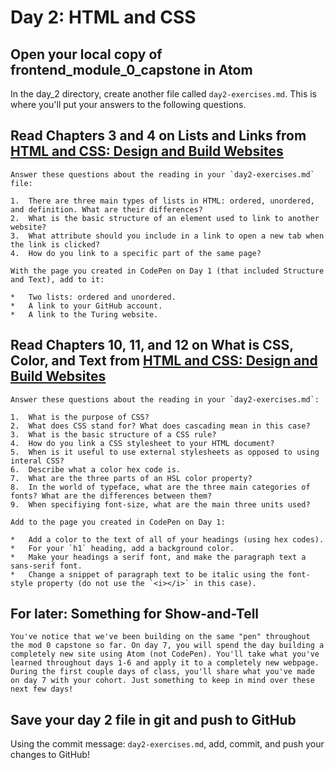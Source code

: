 # Day 2: HTML and CSS

## Open your local copy of frontend_module_0_capstone in Atom

  In the day_2 directory, create another file called `day2-exercises.md`. This is where you'll put your answers to the following questions.

## Read Chapters 3 and 4 on Lists and Links from [HTML and CSS: Design and Build Websites](http://www.amazon.com/HTML-CSS-Design-Build-Websites/dp/1118008189/ref=sr_1_3?ie=UTF8&qid=1459879147&sr=8-3&keywords=duckett)

    Answer these questions about the reading in your `day2-exercises.md` file:

    1.  There are three main types of lists in HTML: ordered, unordered, and definition. What are their differences?
    2.  What is the basic structure of an element used to link to another website?
    3.  What attribute should you include in a link to open a new tab when the link is clicked?
    4.  How do you link to a specific part of the same page?

    With the page you created in CodePen on Day 1 (that included Structure and Text), add to it:

    *   Two lists: ordered and unordered.
    *   A link to your GitHub account.
    *   A link to the Turing website.

## Read Chapters 10, 11, and 12 on What is CSS, Color, and Text from [HTML and CSS: Design and Build Websites](http://www.amazon.com/HTML-CSS-Design-Build-Websites/dp/1118008189/ref=sr_1_3?ie=UTF8&qid=1459879147&sr=8-3&keywords=duckett)

    Answer these questions about the reading in your `day2-exercises.md`:

    1.  What is the purpose of CSS?
    2.  What does CSS stand for? What does cascading mean in this case?
    3.  What is the basic structure of a CSS rule?
    4.  How do you link a CSS stylesheet to your HTML document?
    5.  When is it useful to use external stylesheets as opposed to using interal CSS?
    6.  Describe what a color hex code is.
    7.  What are the three parts of an HSL color property?
    8.  In the world of typeface, what are the three main categories of fonts? What are the differences between them?
    9.  When specifiying font-size, what are the main three units used?

    Add to the page you created in CodePen on Day 1:

    *   Add a color to the text of all of your headings (using hex codes).
    *   For your `h1` heading, add a background color.
    *   Make your headings a serif font, and make the paragraph text a sans-serif font.
    *   Change a snippet of paragraph text to be italic using the font-style property (do not use the `<i></i>` in this case).

## For later: Something for Show-and-Tell

    You've notice that we've been building on the same "pen" throughout the mod 0 capstone so far. On day 7, you will spend the day building a completely new site using Atom (not CodePen). You'll take what you've learned throughout days 1-6 and apply it to a completely new webpage. During the first couple days of class, you'll share what you've made on day 7 with your cohort. Just something to keep in mind over these next few days!

## Save your day 2 file in git and push to GitHub

Using the commit message: `day2-exercises.md`, add, commit, and push your changes to GitHub!
